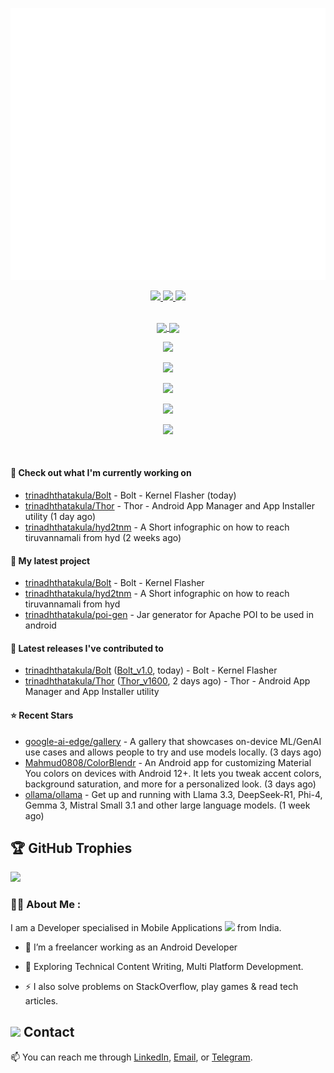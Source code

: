 
<p align="center">
<img src="./github-metrics.svg" /></p>

<div align="center">
  <a href="https://github.com/trinadhthatakula" target="_blank">
    <img src="https://badges.pufler.dev/visits/trinadhthatakula/trinadhthatakula?style=for-the-badge&color=e74c3c&logo=github&label=Spying+Counter">
  </a>
  <a href="https://github.com/trinadhthatakula" target="_blank">
    <img src="https://badges.pufler.dev/years/trinadhthatakula/?style=for-the-badge&color=27a4fb&logo=github&label=Account+Age">
  </a>
  <a href="https://github.com/trinadhthatakula/trinadhthatakula/commits/main" target="_blank">
    <img src="https://badges.pufler.dev/updated/trinadhthatakula/trinadhthatakula?style=for-the-badge&color=f0f6f9&logo=github&label=Update">
  </a>
</div>

<br/>

<p align="center">
<a href="https://github.com/trinadhthatakula">
  <img height=200 align="center" src="https://github-readme-stats.vercel.app/api?username=trinadhthatakula&show_icons=true&theme=vision-friendly-dark&rank_icon=github&include_all_commits=true&count_private=true" />
  <img height=200 align="center" src="https://github-readme-stats.vercel.app/api/top-langs/?username=trinadhthatakula&show_icons=true&theme=vision-friendly-dark&show_owner=true" />
</a>
</p>


<p align="center">
  <a href="https://skillicons.dev">
    <img src="https://skillicons.dev/icons?i=cpp,java,kotlin,js,androidstudio" />
  </a>
</p>

<p align="center">
  <a href="https://skillicons.dev">
    <img src="https://skillicons.dev/icons?i=vscode,visualstudio,firebase,aws,gcp" />
  </a>
</p>

<p align="center">
  <a href="https://skillicons.dev">
    <img src="https://skillicons.dev/icons?i=css,html,materialui,figma,react" />
  </a>
</p>


<p align="center">
  <a href="https://skillicons.dev">
    <img src="https://skillicons.dev/icons?i=nextjs,nuxtjs,flutter,nestjs,express" />
  </a>
</p>


<p align="center">
  <a href="https://skillicons.dev">
    <img src="https://skillicons.dev/icons?i=nodejs,mongodb,mysql,postgres,sqlite" />
  </a>
</p>

<br/>

#### 👷 Check out what I'm currently working on

- [trinadhthatakula/Bolt](https://github.com/trinadhthatakula/Bolt) - Bolt - Kernel Flasher (today)
- [trinadhthatakula/Thor](https://github.com/trinadhthatakula/Thor) - Thor - Android App Manager and App Installer utility (1 day ago)
- [trinadhthatakula/hyd2tnm](https://github.com/trinadhthatakula/hyd2tnm) - A Short infographic on how to reach tiruvannamali from hyd (2 weeks ago)

#### 🌱 My latest project

- [trinadhthatakula/Bolt](https://github.com/trinadhthatakula/Bolt) - Bolt - Kernel Flasher
- [trinadhthatakula/hyd2tnm](https://github.com/trinadhthatakula/hyd2tnm) - A Short infographic on how to reach tiruvannamali from hyd
- [trinadhthatakula/poi-gen](https://github.com/trinadhthatakula/poi-gen) - Jar generator for Apache POI to be used in android

#### 🔭 Latest releases I've contributed to

- [trinadhthatakula/Bolt](https://github.com/trinadhthatakula/Bolt) ([Bolt_v1.0](https://github.com/trinadhthatakula/Bolt/releases/tag/Bolt_v1.0), today) - Bolt - Kernel Flasher
- [trinadhthatakula/Thor](https://github.com/trinadhthatakula/Thor) ([Thor_v1600](https://github.com/trinadhthatakula/Thor/releases/tag/Thor_v1600), 2 days ago) - Thor - Android App Manager and App Installer utility

#### ⭐ Recent Stars

- [google-ai-edge/gallery](https://github.com/google-ai-edge/gallery) - A gallery that showcases on-device ML/GenAI use cases and allows people to try and use models locally. (3 days ago)
- [Mahmud0808/ColorBlendr](https://github.com/Mahmud0808/ColorBlendr) - An Android app for customizing Material You colors on devices with Android 12&#43;. It lets you tweak accent colors, background saturation, and more for a personalized look. (3 days ago)
- [ollama/ollama](https://github.com/ollama/ollama) - Get up and running with Llama 3.3, DeepSeek-R1, Phi-4, Gemma 3, Mistral Small 3.1 and other large language models. (1 week ago)


## 🏆 GitHub Trophies
![](https://github-profile-trophy.vercel.app/?username=trinadhthatakula&theme=dark&no-frame=true&no-bg=true&margin-w=4)


### :woman_technologist: About Me :
I am a Developer specialised in Mobile Applications <img src="https://media.giphy.com/media/WUlplcMpOCEmTGBtBW/giphy.gif" width="30"> from India.

- :telescope: I’m a freelancer working as an Android Developer

- :seedling: Exploring Technical Content Writing, Multi Platform Development.

- :zap: I also solve problems on StackOverflow, play games & read tech articles.


## <img height=30 src="https://raw.githubusercontent.com/Tarikul-Islam-Anik/Animated-Fluent-Emojis/master/Emojis/People/Technologist.png" /> Contact
📫 You can reach me through [LinkedIn](https://www.linkedin.com/in/trinadh-thatakula), [Email](mailto:trinadh.thatakula@gmail.com), or [Telegram](https://t.me/it_slipped_in).


